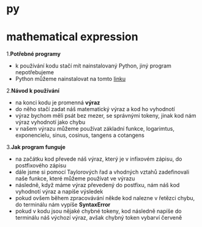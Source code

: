 # py
# mathematical expression
1.**Potřebné programy**
  - k používání kodu stačí mít nainstalovaný Python, jiný program nepotřebujeme 
  - Python můžeme nainstalovat na tomto [linku](https://www.python.org/downloads/)

2.**Návod k používání**
  - na konci kodu je promenná **výraz**
  - do něho stačí zadat náš matematický výraz a kod ho vyhodnotí
  - výraz bychom měli psát bez mezer, se správnými tokeny, jinak kod nám výraz vyhodnotí jako chybu
  - v našem výrazu můžeme používat základní funkce, logarimtus, exponencielu, sinus, cosinus, tangens a cotangens

3.**Jak program funguje**
  - na začátku kod převede náš výraz, který je v infixovém zápisu, do postfixového zápisu
  - dále jsme si pomocí Taylorových řad a vhodných vztahů zadefinovali naše funkce, které můžeme používat ve výrazu
  - následně, když máme výraz převedený do postfixu, nám náš kod vyhodnotí výraz a napíše výsledek
  - pokud ovšem během zpracovávání někde kod nalezne v řetězci chybu, do terminálu nám vypíše **SyntaxError**
  - pokud v kodu jsou nějaké chybné tokeny, kod následně napíše do terminálu náš výchozí výraz, avšak chybný token vybarví červeně



